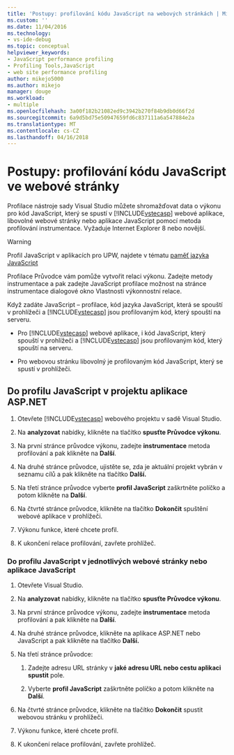 ```yaml
---
title: 'Postupy: profilování kódu JavaScript na webových stránkách | Microsoft Docs'
ms.custom: ''
ms.date: 11/04/2016
ms.technology:
- vs-ide-debug
ms.topic: conceptual
helpviewer_keywords:
- JavaScript performance profiling
- Profiling Tools,JavaScript
- web site performance profiling
author: mikejo5000
ms.author: mikejo
manager: douge
ms.workload:
- multiple
ms.openlocfilehash: 3a00f182b21082ed9c3942b270f84b9db0d66f2d
ms.sourcegitcommit: 6a9d5bd75e50947659fd6c837111a6a547884e2a
ms.translationtype: MT
ms.contentlocale: cs-CZ
ms.lasthandoff: 04/16/2018
---
```

# <a name="how-to-profile-javascript-code-in-web-pages"></a>Postupy: profilování kódu JavaScript ve webové stránky

Profilace nástroje sady Visual Studio můžete shromažďovat data o výkonu pro kód JavaScript, který se spustí v [!INCLUDE[vstecasp](../code-quality/includes/vstecasp_md.md)] webové aplikace, libovolné webové stránky nebo aplikace JavaScript pomocí metoda profilování instrumentace. Vyžaduje Internet Explorer 8 nebo novější.

> [!WARNING]
> Profil JavaScript v aplikacích pro UPW, najdete v tématu [paměť jazyka JavaScript](../profiling/javascript-memory.md) 

Profilace Průvodce vám pomůže vytvořit relaci výkonu. Zadejte metody instrumentace a pak zadejte JavaScript profilace možnost na stránce instrumentace dialogové okno Vlastnosti výkonnostní relace.

Když zadáte JavaScript – profilace, kód jazyka JavaScript, která se spouští v prohlížeči a [!INCLUDE[vstecasp](../code-quality/includes/vstecasp_md.md)] jsou profilovaným kód, který spouští na serveru.

- Pro [!INCLUDE[vstecasp](../code-quality/includes/vstecasp_md.md)] webové aplikace, i kód JavaScript, který spouští v prohlížeči a [!INCLUDE[vstecasp](../code-quality/includes/vstecasp_md.md)] jsou profilovaným kód, který spouští na serveru.

- Pro webovou stránku libovolný je profilovaným kód JavaScript, který se spustí v prohlížeči.

## <a name="to-profile-javascript-in-an-aspnet-web-application-project"></a>Do profilu JavaScript v projektu aplikace ASP.NET

1. Otevřete [!INCLUDE[vstecasp](../code-quality/includes/vstecasp_md.md)] webového projektu v sadě Visual Studio.

2. Na **analyzovat** nabídky, klikněte na tlačítko **spusťte Průvodce výkonu**.

3. Na první stránce průvodce výkonu, zadejte **instrumentace** metoda profilování a pak klikněte na **Další**.

4. Na druhé stránce průvodce, ujistěte se, zda je aktuální projekt vybrán v seznamu cílů a pak klikněte na tlačítko **Další.**

5. Na třetí stránce průvodce vyberte **profil JavaScript** zaškrtněte políčko a potom klikněte na **Další**.

6. Na čtvrté stránce průvodce, klikněte na tlačítko **Dokončit** spuštění webové aplikace v prohlížeči.

7. Výkonu funkce, které chcete profil.

8. K ukončení relace profilování, zavřete prohlížeč.

### <a name="to-profile-javascript-in-individual-web-pages-or-a-javascript-applications"></a>Do profilu JavaScript v jednotlivých webové stránky nebo aplikace JavaScript

1. Otevřete Visual Studio.

2. Na **analyzovat** nabídky, klikněte na tlačítko **spusťte Průvodce výkonu**.

3. Na první stránce průvodce výkonu, zadejte **instrumentace** metoda profilování a pak klikněte na **Další**.

4. Na druhé stránce průvodce, klikněte na aplikace ASP.NET nebo JavaScript a pak klikněte na tlačítko **Další.**

5. Na třetí stránce průvodce:

    1. Zadejte adresu URL stránky v **jaké adresu URL nebo cestu aplikaci spustit** pole.

    2. Vyberte **profil JavaScript** zaškrtněte políčko a potom klikněte na **Další**.

6. Na čtvrté stránce průvodce, klikněte na tlačítko **Dokončit** spustit webovou stránku v prohlížeči.

7. Výkonu funkce, které chcete profil.

8. K ukončení relace profilování, zavřete prohlížeč.